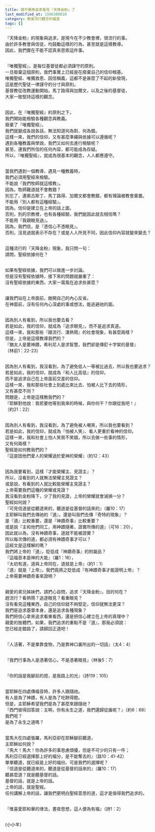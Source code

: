 ```yaml
---
title: 請不要再追求看見『天降金粉』了
last_modified_at: 1566308810
category: 教會流行觀念的偏差
tags: []
---
```


<p>『天降金粉』的現象與追求，是現今在不少教會裡，很流行的事。<br/>
由於許多教會與信徒，均鼓勵這樣的行為，甚至就是這樣教導。<br/>
因此，我們實在不能不認真來思索這件事。</p>
<p><br/>
『唯獨聖經』，是每位基督徒都必須謹守的原則。<br/>
一旦廢棄這個原則，我們事實上已經是在廢棄自己的信仰根基。<br/>
唯獨聖經、唯獨救恩、因信稱義，這都不是甚麼了不起的新發現，<br/>
這是歷代聖徒一律謹守的分寸與原則。<br/>
基督教從改教運動開始，馬丁路得與加爾文，以及之後的基督徒，<br/>
大家一致堅持這樣的觀念。</p>
<p><br/>
因此，在『唯獨聖經』的原則之下，<br/>
我們開始能檢驗各種觀念與教義。<br/>
廢棄了『唯獨聖經』，<br/>
我們就變成各說各話，無法知道何為對、何為錯。<br/>
這樣一來，我們的信仰，又有甚麼準繩與依據可以遵循呢？<br/>
遇到各種教義與學說，我們又如何去進行檢驗呢？<br/>
甚至，連我們所信的任何內容，都可能成為存疑。<br/>
所以，『唯獨聖經』，就成為很基本的觀念，人人都應遵守。</p>
<p><br/>
當我們遇到一個教導，遇見一種教義時，<br/>
我們必須用聖經來檢驗。<br/>
不能說『我們牧師就這樣教』。<br/>
因為，牧師難道就不會教錯？<br/>
別忘了，連奧古斯丁、馬丁路得、加爾文都會教錯，都有理論被教會棄置。<br/>
不能用『別人都有這種經驗』。<br/>
因為，信仰是建立在上帝的話上面。<br/>
否則，別的宗教裡，也有各種經驗，我們能因此就去相信嗎？<br/>
不能用『我親眼見過』。<br/>
因為，我們信，是『憑信心不憑眼見』。<br/>
否則，沒見過就表示不存在？或是人人所見不同，因此信仰內容就變來變去？</p>
<p><br/>
這種流行的『天降金粉』現象，我只問一句：<br/>
請問，聖經依據何在？</p>
<p><br/>
如果有聖經依據，我們可以做進一步討論。<br/>
但是沒有聖經依據時，接下來的問題就嚴重了：<br/>
沒有聖經依據的東西，大家一窩風在追求些甚麼？</p>
<p><br/>
讓我們站在上帝面前，敞開自己的內心反省。<br/>
在神面前，沒有任何內心深處的事或想法，能逃避祂的面。</p>
<p><br/>
因為別人有看到，所以我也要去看？<br/>
若是如此，我的信仰，就成為『追求眼見』，而不是追求真道。<br/>
這樣一來，我和那些『跟流行、湊熱鬧』的社會現象，有甚麼兩樣？<br/>
但是，上帝是這樣教導我們的？<br/>
『猶太人是要神蹟，希利尼人是求智慧，我們卻是傳釘十字架的基督』<br/>
（林前1：22-23）</p>
<p><br/>
因為別人有看到，我沒看到，為了避免低人一等被比過去，所以我也要追求？<br/>
若是如此，我的信仰，就成為『和人比高低』的信仰，<br/>
而不是追求自己在上帝面前交差的信仰。<br/>
這樣一來，我和那些社會上到處比來比去、怕被人比下去的情形，<br/>
又有甚麼不同？<br/>
問題是，上帝是這樣教我們的？<br/>
『耶穌對他說：我若要他等到我來的時候，與你何干？你跟從我吧！』<br/>
（約21：22）</p>
<p><br/>
因為別人有看到，我沒看到，為了避免被人嘲笑，所以我也要看到？<br/>
若是如此，我的信仰，就成為『怕被人笑』、看人更重於看神的信仰。<br/>
這樣一來，我和社會上怕人笑貧不笑娼，所以去做一些事的情形，<br/>
又有何兩樣？<br/>
聖經是如何教我們的？<br/>
『這是因他們愛人的榮耀過於愛神的榮耀』（約12：43）</p>
<p><br/>
因為我要看到，這樣『才能榮耀主、見證主』？<br/>
所以，沒看到的人就無法榮耀主見證主？<br/>
或是說，有看到的人就比較能榮耀主見證主？<br/>
上帝需要我們這種的榮耀或見證？<br/>
我沒看到金粉降下，少了我的見證，上帝的榮耀就會減損一分？<br/>
聖經如何說？<br/>
『可見信道是從聽道來的，聽道是從基督的話來的』（羅10：17）<br/>
主耶穌叫我們去傳祂的『道』，還是叫我們去傳『奇特的現象』？<br/>
是『道』比較重要，還是『神蹟奇事』比較重要？<br/>
或是說『主和他們同工，用神蹟隨著，證實所傳的道』（可16：20），<br/>
因此就以為，沒有神蹟奇事，道就不能被證實？<br/>
所以每次傳的道，都必須有神蹟奇事才可以？<br/>
這經文是這樣解的嗎？<br/>
我們將上帝的『道』，貶低成『神蹟奇事』的附屬品？<br/>
『這福音本是神的大能』（羅1：16），<br/>
『太初有道，道與上帝同在，道就是上帝』（約1：1）<br/>
『道』就是『上帝』，我們竟將之貶低成『有神蹟奇事才能證明上帝』？<br/>
上帝需要神蹟奇事來證明？</p>
<p><br/>
親愛的弟兄姊妹們，請捫心自問，追求『天降金粉』，目的何在？<br/>
趕流行？看熱鬧？追逐眼見？看重眼見？<br/>
沒有看見這種東西，自己的信仰就不夠堅定，信仰就無法更深？<br/>
我們是追求基督本身，還是追求各種現象？<br/>
我們把信心拿來追求看東看西，還是把信心建立在上帝的真理中？<br/>
親愛的肢體們，如果，我們追求的重點不是『道』，那我必須說：<br/>
您已經走錯路了，請歸回正道吧！</p>
<p><br/>
『人活著，不是單靠食物，乃是靠神口裏所出的一切話』（太4：4）</p>
<p><br/>
『我們行事為人是憑著信心，不是憑著眼見』（林後5：7）</p>
<p><br/>
『你的話是我腳前的燈，是我路上的光』（詩119：105）</p>
<p><br/>
當耶穌在四處傳福音時，許多人跟隨祂。<br/>
有人是為了神蹟，有人是為了吃餅得飽。<br/>
但是，主耶穌希望我們是為了甚麼來跟隨祂？<br/>
『西門彼得回答說：主啊，你有永生之道，我們還歸從誰呢？』（約6：68）<br/>
我們呢？<br/>
是為了永生之道嗎？</p>
<p><br/>
當馬大在四處張羅，馬利亞卻在耶穌腳前聽道，<br/>
主耶穌如何說？<br/>
『馬大！馬大！你為許多的事思慮煩擾，但是不可少的只有一件；<br/>
馬利亞已經選擇那上好的福分，是不能奪去的』（路10：41-42）<br/>
單單聽道，就已經是上好的福份。可是我們的選擇呢？<br/>
『信道是從聽道來的，聽道是從基督的話來的』（羅10：17）<br/>
聽甚麼道？就是聽基督的話。<br/>
基督的話，就是上帝的話。<br/>
上帝的話，就是聖經。<br/>
任何講解上帝的話，讓我們更明白聖經意思的道，這才是值得我們追求的。</p>
<p><br/>
『惟喜愛耶和華的律法，晝夜思想，這人便為有福』（詩1：2）</p>
<p><br/>
(小小羊）</p>
<p> </p>
